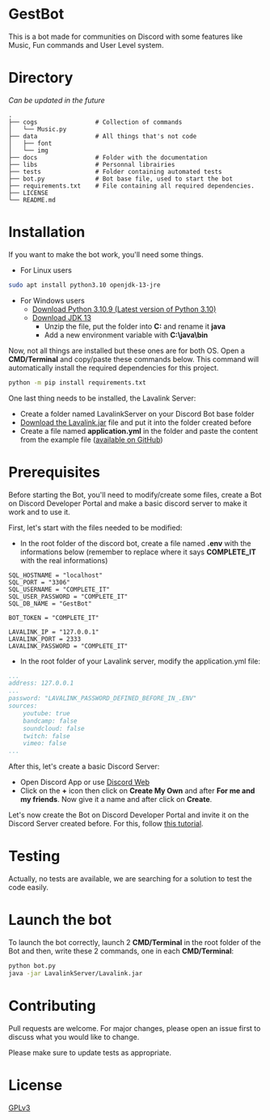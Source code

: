 # GestBot

This is a bot made for communities on Discord with some features like Music, Fun commands and User Level system.

# Directory

*Can be updated in the future*

```
.
├── cogs                # Collection of commands
│   └── Music.py
├── data                # All things that's not code
│   ├── font
│   └── img
├── docs                # Folder with the documentation
├── libs                # Personnal librairies
├── tests               # Folder containing automated tests
├── bot.py              # Bot base file, used to start the bot
├── requirements.txt    # File containing all required dependencies.
├── LICENSE
└── README.md

```
# Installation

If you want to make the bot work, you'll need some things.

- For Linux users
``` bash
sudo apt install python3.10 openjdk-13-jre
```

- For Windows users
    - [Download Python 3.10.9 (Latest version of Python 3.10)](https://www.python.org/ftp/python/3.10.9/python-3.10.9-amd64.exe)
    - [Download JDK 13](https://download.java.net/java/GA/jdk13/5b8a42f3905b406298b72d750b6919f6/33/GPL/openjdk-13_windows-x64_bin.zip)
        - Unzip the file, put the folder into **C:** and rename it **java**
        - Add a new environment variable with **C:\java\bin**

Now, not all things are installed but these ones are for both OS. Open a **CMD/Terminal** and copy/paste these commands below. This command will automatically install the required dependencies for this project.
```bash
python -m pip install requirements.txt
```

One last thing needs to be installed, the Lavalink Server:
- Create a folder named LavalinkServer on your Discord Bot base folder
- [Download the Lavalink.jar](https://github.com/freyacodes/Lavalink/releases/download/3.4/Lavalink.jar) file and put it into the folder created before
- Create a file named **application.yml** in the folder and paste the content from the example file ([available on GitHub](https://github.com/freyacodes/Lavalink/blob/3.4/LavalinkServer/application.yml.example))

# Prerequisites

Before starting the Bot, you'll need to modify/create some files, create a Bot on Discord Developer Portal and make a basic discord server to make it work and to use it.

First, let's start with the files needed to be modified:
- In the root folder of the discord bot, create a file named **.env** with the informations below (remember to replace where it says **COMPLETE_IT** with the real informations)
``` Env
SQL_HOSTNAME = "localhost"
SQL_PORT = "3306"
SQL_USERNAME = "COMPLETE_IT"
SQL_USER_PASSWORD = "COMPLETE_IT"
SQL_DB_NAME = "GestBot"

BOT_TOKEN = "COMPLETE_IT"

LAVALINK_IP = "127.0.0.1"
LAVALINK_PORT = 2333
LAVALINK_PASSWORD = "COMPLETE_IT"
```
- In the root folder of your Lavalink server, modify the application.yml file:
``` yml
...
address: 127.0.0.1
...
password: "LAVALINK_PASSWORD_DEFINED_BEFORE_IN_.ENV"
sources:
    youtube: true
    bandcamp: false
    soundcloud: false
    twitch: false
    vimeo: false
...
```

After this, let's create a basic Discord Server:
- Open Discord App or use [Discord Web](https://discord.com/app)
- Click on the **+** icon then click on **Create My Own** and after **For me and my friends**. Now give it a name and after click on **Create**.

Let's now create the Bot on Discord Developer Portal and invite it on the Discord Server created before. For this, follow [this tutorial](https://docs.pycord.dev/en/stable/discord.html).

# Testing

Actually, no tests are available, we are searching for a solution to test the code easily.

# Launch the bot

To launch the bot correctly, launch 2 **CMD/Terminal** in the root folder of the Bot and then, write these 2 commands, one in each **CMD/Terminal**:
``` bash
python bot.py
java -jar LavalinkServer/Lavalink.jar
```

# Contributing

Pull requests are welcome. For major changes, please open an issue first
to discuss what you would like to change.

Please make sure to update tests as appropriate.

# License

[GPLv3](https://github.com/PROJPOO-GestBot/GestBot/blob/main/LICENSE)
